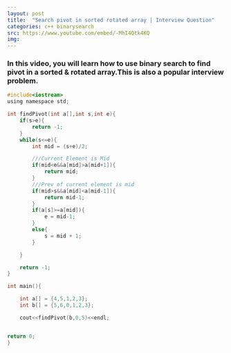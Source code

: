 ```yaml
---
layout: post
title:  "Search pivot in sorted rotated array | Interview Question"
categories: c++ binarysearch
src: https://www.youtube.com/embed/-MhI4Qtk4KQ
img: 
---
```


### In this video, you will learn how to use binary search to find pivot in a sorted & rotated array.This is also a popular interview problem.



```c
#include<iostream>
using namespace std;

int findPivot(int a[],int s,int e){
    if(s>e){
        return -1;
    }
    while(s<=e){
        int mid = (s+e)/2;

        ///Current Element is Mid
        if(mid<e&&a[mid]>a[mid+1]){
            return mid;
        }
        ///Prev of current element is mid
        if(mid>s&&a[mid]<a[mid-1]){
            return mid-1;
        }
        if(a[s]>=a[mid]){
            e = mid-1;
        }
        else{
            s = mid + 1;
        }

    }

    return -1;
}

int main(){

    int a[] = {4,5,1,2,3};
    int b[] = {5,6,0,1,2,3};

    cout<<findPivot(b,0,5)<<endl;


return 0;
}

```